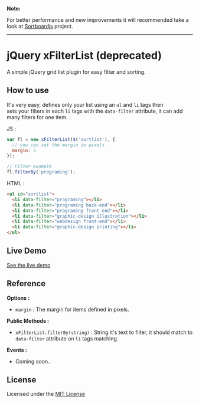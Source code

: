 **Note:** 

For better performance and new improvements it will recommended take a look at  [Sortboardjs](https://github.com/joseluisq/sortboardjs) project.
<hr>

# jQuery xFilterList (deprecated)

A simple jQuery grid list plugin for easy filter and sorting.

## How to use

It's very easy, defines only your list using an `ul` and `li` tags then <br/>
sets your filters in each `li` tags with the `data-filter` attribute, it can add many filters for one item.

JS :
```js
var fl = new xFilterList($('sortlist'), {
  // you can set the margin in pixels
  margin: 5
});

// Filter example
fl.filterBy('programing');
```

HTML :
```html
<ul id="sortlist">
  <li data-filter="programing"></li>
  <li data-filter="programing back-end"></li>
  <li data-filter="programing front-end"></li>
  <li data-filter="graphic-design illustration"></li>
  <li data-filter="webdesign front-end"></li>
  <li data-filter="graphic-design printing"></li>
</ul>
```

## Live Demo

[See the live demo](http://goo.gl/5cY8M1)

## Reference
**Options :**

  * `margin` : The margin for items defined in pixels.

**Public Methods :**
    
  * `xFilterList.filterBy(string)` : String it's text to filter, it should match to `data-filter` attribute on `li` tags matching.
    
**Events :**

  * Coming soon..

## License
Licensed under the [MIT License](http://opensource.org/licenses/MIT)
